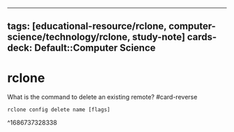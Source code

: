 

---
tags: [educational-resource/rclone, computer-science/technology/rclone, study-note] 
cards-deck: Default::Computer Science
---

# rclone

What is the command to delete an existing remote? #card-reverse 
```
rclone config delete name [flags]
```
^1686737328338

